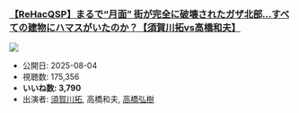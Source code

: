 ### [【ReHacQSP】まるで“月面” 街が完全に破壊されたガザ北部...すべての建物にハマスがいたのか？【須賀川拓vs高橋和夫】](https://www.youtube.com/watch?v=m4DOst3C5EQ)
[![](https://img.youtube.com/vi/m4DOst3C5EQ/sddefault.jpg)](https://www.youtube.com/watch?v=m4DOst3C5EQ)
-   公開日: 2025-08-04
-   視聴数: 175,356
-   **いいね数: 3,790**
-   出演者: [須賀川拓](/rehacq_fan/people/須賀川拓 "wikilink"), 高橋和夫, [高橋弘樹](/rehacq_fan/people/高橋弘樹 "wikilink")
